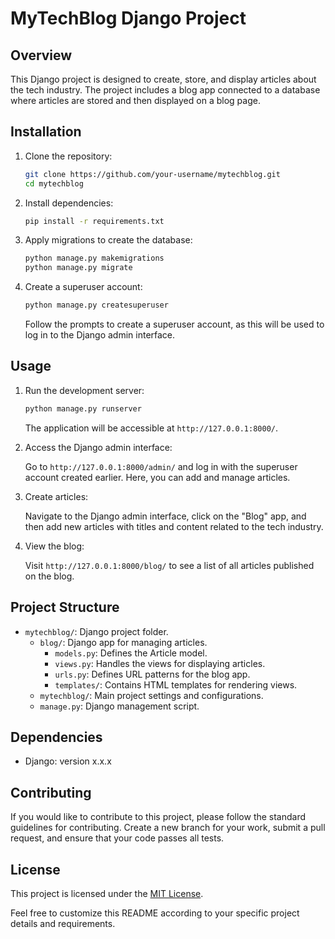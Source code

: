 # MyTechBlog Django Project

## Overview

This Django project is designed to create, store, and display articles about the tech industry. The project includes a blog app connected to a database where articles are stored and then displayed on a blog page.

## Installation

1. Clone the repository:

   ```bash
   git clone https://github.com/your-username/mytechblog.git
   cd mytechblog
   ```

2. Install dependencies:

   ```bash
   pip install -r requirements.txt
   ```

3. Apply migrations to create the database:

   ```bash
   python manage.py makemigrations
   python manage.py migrate
   ```

4. Create a superuser account:

   ```bash
   python manage.py createsuperuser
   ```

   Follow the prompts to create a superuser account, as this will be used to log in to the Django admin interface.

## Usage

1. Run the development server:

   ```bash
   python manage.py runserver
   ```

   The application will be accessible at `http://127.0.0.1:8000/`.

2. Access the Django admin interface:

   Go to `http://127.0.0.1:8000/admin/` and log in with the superuser account created earlier. Here, you can add and manage articles.

3. Create articles:

   Navigate to the Django admin interface, click on the "Blog" app, and then add new articles with titles and content related to the tech industry.

4. View the blog:

   Visit `http://127.0.0.1:8000/blog/` to see a list of all articles published on the blog.

## Project Structure

- `mytechblog/`: Django project folder.
  - `blog/`: Django app for managing articles.
    - `models.py`: Defines the Article model.
    - `views.py`: Handles the views for displaying articles.
    - `urls.py`: Defines URL patterns for the blog app.
    - `templates/`: Contains HTML templates for rendering views.
  - `mytechblog/`: Main project settings and configurations.
  - `manage.py`: Django management script.

## Dependencies

- Django: version x.x.x

## Contributing

If you would like to contribute to this project, please follow the standard guidelines for contributing. Create a new branch for your work, submit a pull request, and ensure that your code passes all tests.

## License

This project is licensed under the [MIT License](LICENSE).

Feel free to customize this README according to your specific project details and requirements.
